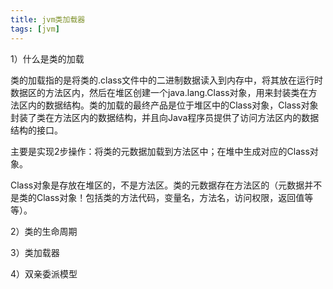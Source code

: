 ```yaml
---
title: jvm类加载器
tags: [jvm]
---
```


1）什么是类的加载

类的加载指的是将类的.class文件中的二进制数据读入到内存中，将其放在运行时数据区的方法区内，然后在堆区创建一个java.lang.Class对象，用来封装类在方法区内的数据结构。类的加载的最终产品是位于堆区中的Class对象，Class对象封装了类在方法区内的数据结构，并且向Java程序员提供了访问方法区内的数据结构的接口。

主要是实现2步操作：将类的元数据加载到方法区中；在堆中生成对应的Class对象。

Class对象是存放在堆区的，不是方法区。类的元数据存在方法区的（元数据并不是类的Class对象！包括类的方法代码，变量名，方法名，访问权限，返回值等等）。

2）类的生命周期

3）类加载器

4）双亲委派模型